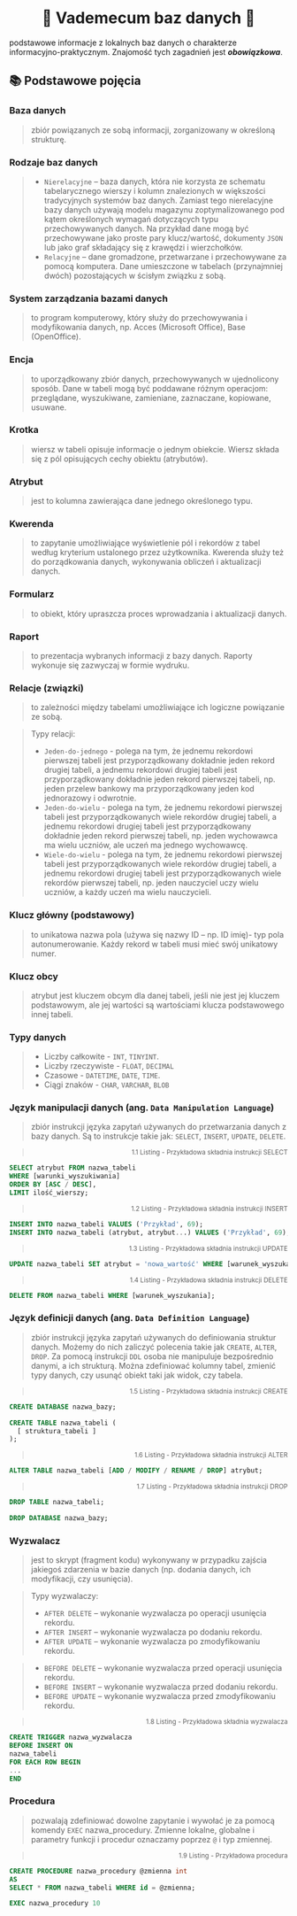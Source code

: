 <div align="center"><h1>📘 Vademecum baz danych 📘</h1></div>

podstawowe informacje z lokalnych baz danych o charakterze informacyjno-praktycznym. Znajomość tych zagadnień jest **_obowiązkowa_**. 
  ## 📚 Podstawowe pojęcia
  
  ### Baza danych
  > zbiór powiązanych ze sobą informacji, zorganizowany w określoną strukturę.
  
  ### Rodzaje baz danych
  > - ``Nierelacyjne`` – baza danych, która nie korzysta ze schematu tabelarycznego wierszy i kolumn znalezionych w większości tradycyjnych systemów baz danych. Zamiast tego nierelacyjne bazy danych używają modelu magazynu zoptymalizowanego pod kątem określonych wymagań dotyczących typu przechowywanych danych. Na przykład dane mogą być przechowywane jako proste pary klucz/wartość, dokumenty ``JSON`` lub jako graf składający się z krawędzi i wierzchołków.
  > - ``Relacyjne`` – dane gromadzone, przetwarzane i przechowywane za pomocą komputera. Dane umieszczone w tabelach (przynajmniej dwóch) pozostających w ścisłym związku z sobą.
  
  ### System zarządzania bazami danych
  > to program komputerowy, który służy do przechowywania i modyfikowania danych, np. Acces (Microsoft Office), Base (OpenOffice).
  
  ### Encja
  > to uporządkowany zbiór danych, przechowywanych w ujednolicony sposób. Dane w tabeli mogą być poddawane różnym operacjom: przeglądane, wyszukiwane, zamieniane, zaznaczane, kopiowane, usuwane.
  
  ### Krotka
  > wiersz w tabeli opisuje informacje o jednym obiekcie. Wiersz składa się z pól opisujących cechy obiektu (atrybutów).
  
  ### Atrybut
  > jest to kolumna zawierająca dane jednego określonego typu.
  
  ### Kwerenda
  > to zapytanie umożliwiające wyświetlenie pól i rekordów z tabel według kryterium ustalonego przez użytkownika. Kwerenda służy też do porządkowania danych, wykonywania obliczeń i aktualizacji danych.
  
  ### Formularz
  > to obiekt, który upraszcza proces wprowadzania i aktualizacji danych.
  
  ### Raport
  > to prezentacja wybranych informacji z bazy danych. Raporty wykonuje się zazwyczaj w formie wydruku.
  
  ### Relacje (związki)
  > to zależności między tabelami umożliwiające ich logiczne powiązanie ze sobą.

  > Typy relacji:
  > - ``Jeden-do-jednego`` - polega na tym, że jednemu rekordowi pierwszej tabeli jest przyporządkowany dokładnie jeden rekord drugiej tabeli, a jednemu rekordowi drugiej tabeli jest przyporządkowany dokładnie jeden rekord pierwszej tabeli, np. jeden przelew bankowy ma przyporządkowany jeden kod jednorazowy i odwrotnie.
  > - ``Jeden-do-wielu`` - polega na tym, że jednemu rekordowi pierwszej tabeli jest przyporządkowanych wiele rekordów drugiej tabeli, a jednemu rekordowi drugiej tabeli jest przyporządkowany dokładnie jeden rekord pierwszej tabeli, np. jeden wychowawca ma wielu uczniów, ale uczeń ma jednego wychowawcę.
  > - ``Wiele-do-wielu`` - polega na tym, że jednemu rekordowi pierwszej tabeli jest przyporządkowanych wiele rekordów drugiej tabeli, a jednemu rekordowi drugiej tabeli jest przyporządkowanych wiele rekordów pierwszej tabeli, np. jeden nauczyciel uczy wielu uczniów, a każdy uczeń ma wielu nauczycieli.
  
  ### Klucz główny (podstawowy)
  > to unikatowa nazwa pola (używa się nazwy ID – np. ID imię)- typ pola autonumerowanie. Każdy rekord w tabeli musi mieć swój unikatowy numer.
  
  ### Klucz obcy
  > atrybut jest kluczem obcym dla danej tabeli, jeśli nie jest jej kluczem podstawowym, ale jej wartości są wartościami klucza podstawowego innej tabeli.
 
  ### Typy danych
  > - Liczby całkowite - ``INT``, ``TINYINT``.
  > - Liczby rzeczywiste - ``FLOAT``, ``DECIMAL``
  > - Czasowe - ``DATETIME``, ``DATE``, ``TIME``.
  > - Ciągi znaków - ``CHAR``, ``VARCHAR``, ``BLOB``

  ### Język manipulacji danych (ang. ``Data Manipulation Language``)
  > zbiór instrukcji języka zapytań używanych do przetwarzania danych z bazy danych. Są to instrukcje takie jak: ``SELECT``, ``INSERT``, ``UPDATE``, ``DELETE``.

  > <div align="right"><sub>1.1 Listing - Przykładowa składnia instrukcji SELECT</sub></div>
  ```sql
  SELECT atrybut FROM nazwa_tabeli  
  WHERE [warunki_wyszukiwania] 
  ORDER BY [ASC / DESC], 
  LIMIT ilość_wierszy;
  ```

  > <div align="right"><sub>1.2 Listing - Przykładowa składnia instrukcji INSERT</sub></div>
  ```sql
  INSERT INTO nazwa_tabeli VALUES ('Przykład', 69); 
  INSERT INTO nazwa_tabeli (atrybut, atrybut...) VALUES ('Przykład', 69); 
  ```

  > <div align="right"><sub>1.3 Listing - Przykładowa składnia instrukcji UPDATE</sub></div>
  ```sql
  UPDATE nazwa_tabeli SET atrybut = 'nowa_wartość' WHERE [warunek_wyszukania];
  ```

  > <div align="right"><sub>1.4 Listing - Przykładowa składnia instrukcji DELETE</sub></div>
  ```sql
  DELETE FROM nazwa_tabeli WHERE [warunek_wyszukania];
  ```

  ### Język definicji danych (ang. ``Data Definition Language``)
  > zbiór instrukcji języka zapytań używanych do definiowania struktur danych. Możemy do nich zaliczyć polecenia takie jak ``CREATE``, ``ALTER``, ``DROP``. Za pomocą instrukcji ``DDL`` osoba nie manipuluje bezpośrednio danymi, a ich strukturą. Można zdefiniować kolumny tabel, zmienić typy danych, czy usunąć obiekt taki jak widok, czy tabela.

  > <div align="right"><sub>1.5 Listing - Przykładowa składnia instrukcji CREATE</sub></div>
  ```sql
  CREATE DATABASE nazwa_bazy;

  CREATE TABLE nazwa_tabeli (
    [ struktura_tabeli ]
  );
  ```

  > <div align="right"><sub>1.6 Listing - Przykładowa składnia instrukcji ALTER</sub></div> 
  ```sql
  ALTER TABLE nazwa_tabeli [ADD / MODIFY / RENAME / DROP] atrybut;
  ```

  > <div align="right"><sub>1.7 Listing - Przykładowa składnia instrukcji DROP</sub></div>
  ```sql
  DROP TABLE nazwa_tabeli;

  DROP DATABASE nazwa_bazy;
  ```

  ### Wyzwalacz
  > jest to skrypt (fragment kodu) wykonywany w przypadku zajścia jakiegoś zdarzenia w bazie danych (np. dodania danych, ich modyfikacji, czy usunięcia).
  
  > Typy wyzwalaczy:
  > - ``AFTER DELETE`` – wykonanie wyzwalacza po operacji usunięcia rekordu.
  > - ``AFTER INSERT`` – wykonanie wyzwalacza po dodaniu rekordu.
  > - ``AFTER UPDATE`` – wykonanie wyzwalacza po zmodyfikowaniu rekordu.

  > - ``BEFORE DELETE`` – wykonanie wyzwalacza przed operacji usunięcia rekordu.
  > - ``BEFORE INSERT``  – wykonanie wyzwalacza przed dodaniu rekordu.
  > - ``BEFORE UPDATE`` – wykonanie wyzwalacza przed zmodyfikowaniu rekordu.
  
  > <div align="right"><sub>1.8 Listing - Przykładowa składnia wyzwalacza</sub></div>
  ```sql
  CREATE TRIGGER nazwa_wyzwalacza
  BEFORE INSERT ON
  nazwa_tabeli 
  FOR EACH ROW BEGIN
  ...  
  END
  ```
  
  ### Procedura
  > pozwalają zdefiniować dowolne zapytanie i wywołać je za pomocą komendy ``EXEC`` nazwa_procedury. Zmienne lokalne, globalne i parametry funkcji i procedur oznaczamy poprzez ``@`` i typ zmiennej.
  
  > <div align="right"><sub>1.9 Listing - Przykładowa procedura</sub></div>
  ```sql
  CREATE PROCEDURE nazwa_procedury @zmienna int
  AS
  SELECT * FROM nazwa_tabeli WHERE id = @zmienna;

  EXEC nazwa_procedury 10
  ```
  
